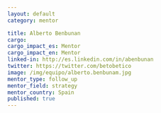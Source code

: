 ```yaml
---
layout: default
category: mentor

title: Alberto Benbunan
cargo:
cargo_impact_es: Mentor
cargo_impact_en: Mentor
linked-in: http://es.linkedin.com/in/abenbunan
twitter: https://twitter.com/betobetico
image: /img/equipo/alberto.benbunam.jpg
mentor_type: follow_up
mentor_field: strategy
mentor_country: Spain
published: true
---
```

